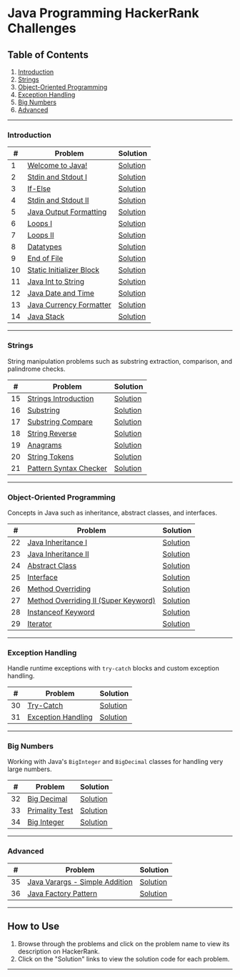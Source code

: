 # Java Programming HackerRank Challenges

## Table of Contents

1. [Introduction](#introduction)
2. [Strings](#strings)
3. [Object-Oriented Programming](#object-oriented-programming)
4. [Exception Handling](#exception-handling)
5. [Big Numbers](#big-numbers)
6. [Advanced](#advanced)

---

### Introduction

| #   | Problem                                                                                                 | Solution                 |
| --- | ------------------------------------------------------------------------------------------------------- | ------------------------ |
| 1   | [Welcome to Java!](https://www.hackerrank.com/challenges/welcome-to-java/problem)                       | [Solution](Introduction) |
| 2   | [Stdin and Stdout I](https://www.hackerrank.com/challenges/java-stdin-and-stdout-1/problem)             | [Solution](Introduction) |
| 3   | [If-Else](https://www.hackerrank.com/challenges/java-if-else/problem)                                   | [Solution](Introduction) |
| 4   | [Stdin and Stdout II](https://www.hackerrank.com/challenges/java-stdin-stdout/problem)                  | [Solution](Introduction) |
| 5   | [Java Output Formatting](https://www.hackerrank.com/challenges/java-output-formatting/problem)          | [Solution](Introduction) |
| 6   | [Loops I](https://www.hackerrank.com/challenges/java-loops-i/problem)                                   | [Solution](Introduction) |
| 7   | [Loops II](https://www.hackerrank.com/challenges/java-loops/problem)                                    | [Solution](Introduction) |
| 8   | [Datatypes](https://www.hackerrank.com/challenges/java-datatypes/problem)                               | [Solution](Introduction) |
| 9   | [End of File](https://www.hackerrank.com/challenges/java-end-of-file/problem)                           | [Solution](Introduction) |
| 10  | [Static Initializer Block](https://www.hackerrank.com/challenges/java-static-initializer-block/problem) | [Solution](Introduction) |
| 11  | [Java Int to String](https://www.hackerrank.com/challenges/java-int-to-string/problem)                  | [Solution](Introduction) |
| 12  | [Java Date and Time](https://www.hackerrank.com/challenges/java-date-and-time/problem)                  | [Solution](Introduction) |
| 13  | [Java Currency Formatter](https://www.hackerrank.com/challenges/java-currency-formatter/problem)        | [Solution](Introduction) |
| 14  | [Java Stack](https://www.hackerrank.com/challenges/java-stack/problem)                                  | [Solution](Introduction) |

---

### Strings

String manipulation problems such as substring extraction, comparison, and palindrome checks.

| #   | Problem                                                                                         | Solution            |
| --- | ----------------------------------------------------------------------------------------------- | ------------------- |
| 15  | [Strings Introduction](https://www.hackerrank.com/challenges/java-strings-introduction/problem) | [Solution](strings) |
| 16  | [Substring](https://www.hackerrank.com/challenges/java-substring/problem)                       | [Solution](strings) |
| 17  | [Substring Compare](https://www.hackerrank.com/challenges/java-string-compare/problem)          | [Solution](strings) |
| 18  | [String Reverse](https://www.hackerrank.com/challenges/java-string-reverse/problem)             | [Solution](strings) |
| 19  | [Anagrams](https://www.hackerrank.com/challenges/java-anagrams/problem)                         | [Solution](strings) |
| 20  | [String Tokens](https://www.hackerrank.com/challenges/java-string-tokens/problem)               | [Solution](strings) |
| 21  | [Pattern Syntax Checker](https://www.hackerrank.com/challenges/pattern-syntax-checker)          | [Solution](strings) |

---

### Object-Oriented Programming

Concepts in Java such as inheritance, abstract classes, and interfaces.

| #   | Problem                                                                                                                      | Solution        |
| --- | ---------------------------------------------------------------------------------------------------------------------------- | --------------- |
| 22  | [Java Inheritance I](https://www.hackerrank.com/challenges/java-inheritance-1/problem)                                       | [Solution](oop) |
| 23  | [Java Inheritance II](https://www.hackerrank.com/challenges/java-inheritance-2/problem)                                      | [Solution](oop) |
| 24  | [Abstract Class](https://www.hackerrank.com/challenges/java-abstract-class/problem)                                          | [Solution](oop) |
| 25  | [Interface](https://www.hackerrank.com/challenges/java-interface/problem)                                                    | [Solution](oop) |
| 26  | [Method Overriding](https://www.hackerrank.com/challenges/java-method-overriding/problem)                                    | [Solution](oop) |
| 27  | [Method Overriding II (Super Keyword)](https://www.hackerrank.com/challenges/java-method-overriding-2-super-keyword/problem) | [Solution](oop) |
| 28  | [Instanceof Keyword](https://www.hackerrank.com/challenges/java-instanceof-keyword/)                                         | [Solution](oop) |
| 29  | [Iterator](https://www.hackerrank.com/challenges/java-iterator/problem)                                                      | [Solution](oop) |

---

### Exception Handling

Handle runtime exceptions with `try-catch` blocks and custom exception handling.

| #   | Problem                                                                                      | Solution                 |
| --- | -------------------------------------------------------------------------------------------- | ------------------------ |
| 30  | [Try-Catch](https://www.hackerrank.com/challenges/java-exception-handling-try-catch/problem) | [Solution](exp-handling) |
| 31  | [Exception Handling](https://www.hackerrank.com/challenges/java-exception-handling/problem)  | [Solution](exp-handling) |

---

### Big Numbers

Working with Java's `BigInteger` and `BigDecimal` classes for handling very large numbers.

| #   | Problem                                                                             | Solution               |
| --- | ----------------------------------------------------------------------------------- | ---------------------- |
| 32  | [Big Decimal](https://www.hackerrank.com/challenges/java-bigdecimal/problem)        | [Solution](big-number) |
| 33  | [Primality Test](https://www.hackerrank.com/challenges/java-primality-test/problem) | [Solution](big-number) |
| 34  | [Big Integer](https://www.hackerrank.com/challenges/java-biginteger/problem)        | [Solution](big-number) |

---

### Advanced

| #   | Problem                                                                                                                   | Solution                                                |
| --- | ------------------------------------------------------------------------------------------------------------------------- | ------------------------------------------------------- |
| 35  | [Java Varargs - Simple Addition](https://www.hackerrank.com/challenges/simple-addition-varargs/problem?isFullScreen=true) | [Solution](advanced/java-varargs/Solution.java)         |
| 36  | [Java Factory Pattern](https://www.hackerrank.com/challenges/java-factory/problem?isFullScreen=true)                      | [Solution](advanced/java-factory-pattern/Solution.java) |

---

## How to Use

1. Browse through the problems and click on the problem name to view its description on HackerRank.
2. Click on the "Solution" links to view the solution code for each problem.

---
